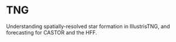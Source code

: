 # TNG
Understanding spatially-resolved star formation in IllustrisTNG, and forecasting for CASTOR and the HFF.
